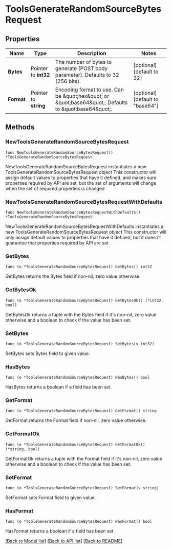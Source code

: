 # ToolsGenerateRandomSourceBytesRequest


## Properties

Name | Type | Description | Notes
------------ | ------------- | ------------- | -------------
**Bytes** | Pointer to **int32** | The number of bytes to generate (POST body parameter). Defaults to 32 (256 bits). | [optional] [default to 32]
**Format** | Pointer to **string** | Encoding format to use. Can be \&quot;hex\&quot; or \&quot;base64\&quot;. Defaults to \&quot;base64\&quot;. | [optional] [default to "base64"]



## Methods


### NewToolsGenerateRandomSourceBytesRequest

`func NewToolsGenerateRandomSourceBytesRequest() *ToolsGenerateRandomSourceBytesRequest`

NewToolsGenerateRandomSourceBytesRequest instantiates a new ToolsGenerateRandomSourceBytesRequest object
This constructor will assign default values to properties that have it defined,
and makes sure properties required by API are set, but the set of arguments
will change when the set of required properties is changed

### NewToolsGenerateRandomSourceBytesRequestWithDefaults

`func NewToolsGenerateRandomSourceBytesRequestWithDefaults() *ToolsGenerateRandomSourceBytesRequest`

NewToolsGenerateRandomSourceBytesRequestWithDefaults instantiates a new ToolsGenerateRandomSourceBytesRequest object
This constructor will only assign default values to properties that have it defined,
but it doesn't guarantee that properties required by API are set


### GetBytes

`func (o *ToolsGenerateRandomSourceBytesRequest) GetBytes() int32`

GetBytes returns the Bytes field if non-nil, zero value otherwise.

### GetBytesOk

`func (o *ToolsGenerateRandomSourceBytesRequest) GetBytesOk() (*int32, bool)`

GetBytesOk returns a tuple with the Bytes field if it's non-nil, zero value otherwise
and a boolean to check if the value has been set.

### SetBytes

`func (o *ToolsGenerateRandomSourceBytesRequest) SetBytes(v int32)`

SetBytes sets Bytes field to given value.


### HasBytes

`func (o *ToolsGenerateRandomSourceBytesRequest) HasBytes() bool`

HasBytes returns a boolean if a field has been set.




### GetFormat

`func (o *ToolsGenerateRandomSourceBytesRequest) GetFormat() string`

GetFormat returns the Format field if non-nil, zero value otherwise.

### GetFormatOk

`func (o *ToolsGenerateRandomSourceBytesRequest) GetFormatOk() (*string, bool)`

GetFormatOk returns a tuple with the Format field if it's non-nil, zero value otherwise
and a boolean to check if the value has been set.

### SetFormat

`func (o *ToolsGenerateRandomSourceBytesRequest) SetFormat(v string)`

SetFormat sets Format field to given value.


### HasFormat

`func (o *ToolsGenerateRandomSourceBytesRequest) HasFormat() bool`

HasFormat returns a boolean if a field has been set.









[[Back to Model list]](../README.md#documentation-for-models) [[Back to API list]](../README.md#documentation-for-api-endpoints) [[Back to README]](../README.md)



